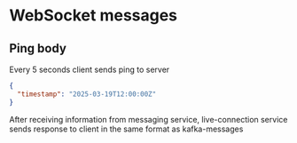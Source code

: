 # WebSocket messages

## Ping body

Every 5 seconds client sends ping to server

```json
{
  "timestamp": "2025-03-19T12:00:00Z"
}
```

After receiving information from messaging service, live-connection service sends response to client in the same format as kafka-messages
